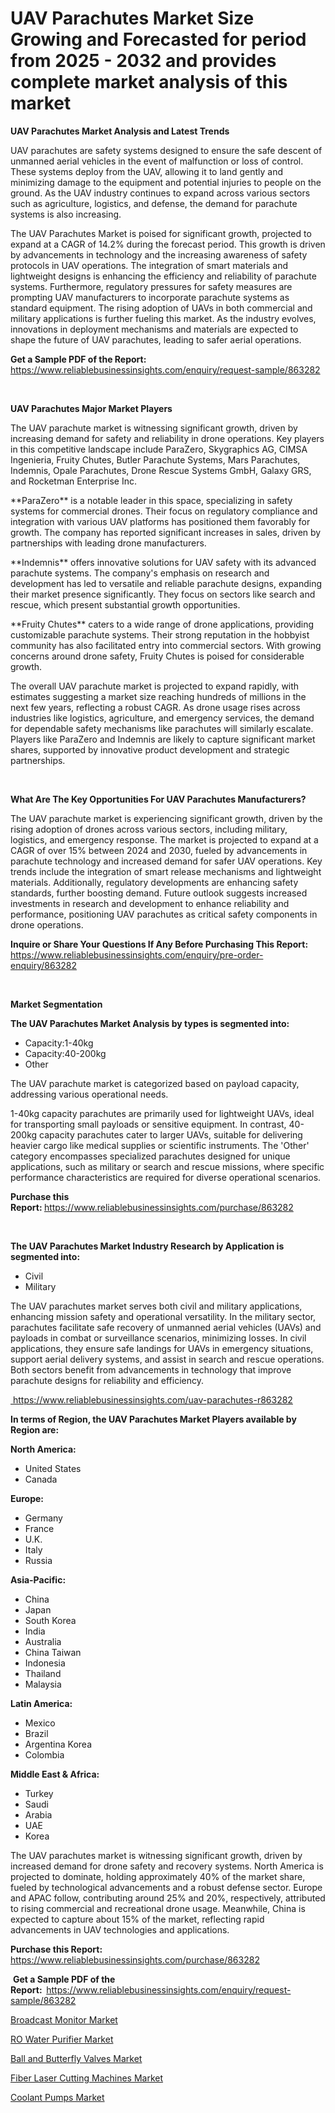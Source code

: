 <p><h1>UAV Parachutes Market Size Growing and Forecasted for period from 2025 - 2032 and provides complete market analysis of this market</h1></p><p><strong>UAV Parachutes Market Analysis and Latest Trends</strong></p>
<p><p>UAV parachutes are safety systems designed to ensure the safe descent of unmanned aerial vehicles in the event of malfunction or loss of control. These systems deploy from the UAV, allowing it to land gently and minimizing damage to the equipment and potential injuries to people on the ground. As the UAV industry continues to expand across various sectors such as agriculture, logistics, and defense, the demand for parachute systems is also increasing.</p><p>The UAV Parachutes Market is poised for significant growth, projected to expand at a CAGR of 14.2% during the forecast period. This growth is driven by advancements in technology and the increasing awareness of safety protocols in UAV operations. The integration of smart materials and lightweight designs is enhancing the efficiency and reliability of parachute systems. Furthermore, regulatory pressures for safety measures are prompting UAV manufacturers to incorporate parachute systems as standard equipment. The rising adoption of UAVs in both commercial and military applications is further fueling this market. As the industry evolves, innovations in deployment mechanisms and materials are expected to shape the future of UAV parachutes, leading to safer aerial operations.</p></p>
<p><strong>Get a Sample PDF of the Report:&nbsp;</strong> <a href="https://www.reliablebusinessinsights.com/enquiry/request-sample/863282?utm_campaign=1873&utm_medium=2&utm_source=Github&utm_content=ia&utm_term=08042025&utm_id=uav-parachutes">https://www.reliablebusinessinsights.com/enquiry/request-sample/863282</a></p>
<p>&nbsp;</p>
<p><strong>UAV Parachutes Major Market Players</strong></p>
<p><p>The UAV parachute market is witnessing significant growth, driven by increasing demand for safety and reliability in drone operations. Key players in this competitive landscape include ParaZero, Skygraphics AG, CIMSA Ingenieria, Fruity Chutes, Butler Parachute Systems, Mars Parachutes, Indemnis, Opale Parachutes, Drone Rescue Systems GmbH, Galaxy GRS, and Rocketman Enterprise Inc.</p><p>**ParaZero** is a notable leader in this space, specializing in safety systems for commercial drones. Their focus on regulatory compliance and integration with various UAV platforms has positioned them favorably for growth. The company has reported significant increases in sales, driven by partnerships with leading drone manufacturers.</p><p>**Indemnis** offers innovative solutions for UAV safety with its advanced parachute systems. The company's emphasis on research and development has led to versatile and reliable parachute designs, expanding their market presence significantly. They focus on sectors like search and rescue, which present substantial growth opportunities.</p><p>**Fruity Chutes** caters to a wide range of drone applications, providing customizable parachute systems. Their strong reputation in the hobbyist community has also facilitated entry into commercial sectors. With growing concerns around drone safety, Fruity Chutes is poised for considerable growth.</p><p>The overall UAV parachute market is projected to expand rapidly, with estimates suggesting a market size reaching hundreds of millions in the next few years, reflecting a robust CAGR. As drone usage rises across industries like logistics, agriculture, and emergency services, the demand for dependable safety mechanisms like parachutes will similarly escalate. Players like ParaZero and Indemnis are likely to capture significant market shares, supported by innovative product development and strategic partnerships.</p></p>
<p>&nbsp;</p>
<p><strong>What Are The Key Opportunities For UAV Parachutes Manufacturers?</strong></p>
<p><p>The UAV parachute market is experiencing significant growth, driven by the rising adoption of drones across various sectors, including military, logistics, and emergency response. The market is projected to expand at a CAGR of over 15% between 2024 and 2030, fueled by advancements in parachute technology and increased demand for safer UAV operations. Key trends include the integration of smart release mechanisms and lightweight materials. Additionally, regulatory developments are enhancing safety standards, further boosting demand. Future outlook suggests increased investments in research and development to enhance reliability and performance, positioning UAV parachutes as critical safety components in drone operations.</p></p>
<p><strong>Inquire or Share Your Questions If Any Before Purchasing This Report:</strong> <a href="https://www.reliablebusinessinsights.com/enquiry/pre-order-enquiry/863282?utm_campaign=1873&utm_medium=2&utm_source=Github&utm_content=ia&utm_term=08042025&utm_id=uav-parachutes">https://www.reliablebusinessinsights.com/enquiry/pre-order-enquiry/863282</a></p>
<p>&nbsp;</p>
<p><strong>Market Segmentation</strong></p>
<p><strong>The UAV Parachutes Market Analysis by types is segmented into:</strong></p>
<p><ul><li>Capacity‎:1-40kg</li><li>Capacity‎:40-200kg</li><li>Other</li></ul></p>
<p><p>The UAV parachute market is categorized based on payload capacity, addressing various operational needs. </p><p>1-40kg capacity parachutes are primarily used for lightweight UAVs, ideal for transporting small payloads or sensitive equipment. In contrast, 40-200kg capacity parachutes cater to larger UAVs, suitable for delivering heavier cargo like medical supplies or scientific instruments. The 'Other' category encompasses specialized parachutes designed for unique applications, such as military or search and rescue missions, where specific performance characteristics are required for diverse operational scenarios.</p></p>
<p><strong>Purchase this Report:&nbsp;</strong><a href="https://www.reliablebusinessinsights.com/purchase/863282?utm_campaign=1873&utm_medium=2&utm_source=Github&utm_content=ia&utm_term=08042025&utm_id=uav-parachutes">https://www.reliablebusinessinsights.com/purchase/863282</a></p>
<p>&nbsp;</p>
<p><strong>The UAV Parachutes Market Industry Research by Application is segmented into:</strong></p>
<p><ul><li>Civil</li><li>Military</li></ul></p>
<p><p>The UAV parachutes market serves both civil and military applications, enhancing mission safety and operational versatility. In the military sector, parachutes facilitate safe recovery of unmanned aerial vehicles (UAVs) and payloads in combat or surveillance scenarios, minimizing losses. In civil applications, they ensure safe landings for UAVs in emergency situations, support aerial delivery systems, and assist in search and rescue operations. Both sectors benefit from advancements in technology that improve parachute designs for reliability and efficiency.</p></p>
<p><a href="https://www.reliablebusinessinsights.com/uav-parachutes-r863282?utm_campaign=1873&utm_medium=2&utm_source=Github&utm_content=ia&utm_term=08042025&utm_id=uav-parachutes">&nbsp;https://www.reliablebusinessinsights.com/uav-parachutes-r863282</a></p>
<p><strong>In terms of Region, the UAV Parachutes Market Players available by Region are:</strong></p>
<p>
    <p> <strong> North America: </strong>
        <ul>
            <li>United States</li>
            <li>Canada</li>
        </ul>
        </p> 
    <p> <strong> Europe: </strong>
        <ul>
            <li>Germany</li>
            <li>France</li>
            <li>U.K.</li>
            <li>Italy</li>
            <li>Russia</li>
        </ul>
        </p> 
    <p> <strong> Asia-Pacific: </strong>
        <ul>
            <li>China</li>
            <li>Japan</li>
            <li>South Korea</li>
            <li>India</li>
            <li>Australia</li>
            <li>China Taiwan</li>
            <li>Indonesia</li>
            <li>Thailand</li>
            <li>Malaysia</li>
        </ul>
        </p> 
    <p> <strong> Latin America: </strong>
        <ul>
            <li>Mexico</li>
            <li>Brazil</li>
            <li>Argentina Korea</li>
            <li>Colombia</li>
        </ul>
        </p> 
    <p> <strong> Middle East & Africa: </strong>
        <ul>
            <li>Turkey</li>
            <li>Saudi</li>
            <li>Arabia</li>
            <li>UAE</li>
            <li>Korea</li>
        </ul>
    </p>
    </p>
<p><p>The UAV parachutes market is witnessing significant growth, driven by increased demand for drone safety and recovery systems. North America is projected to dominate, holding approximately 40% of the market share, fueled by technological advancements and a robust defense sector. Europe and APAC follow, contributing around 25% and 20%, respectively, attributed to rising commercial and recreational drone usage. Meanwhile, China is expected to capture about 15% of the market, reflecting rapid advancements in UAV technologies and applications.</p></p>
<p><strong>Purchase this Report: </strong><a href="https://www.reliablebusinessinsights.com/purchase/863282?utm_campaign=1873&utm_medium=2&utm_source=Github&utm_content=ia&utm_term=08042025&utm_id=uav-parachutes">https://www.reliablebusinessinsights.com/purchase/863282</a></p>
<p>&nbsp;<strong>Get a Sample PDF of the Report:&nbsp;&nbsp;</strong><a href="https://www.reliablebusinessinsights.com/enquiry/request-sample/863282?utm_campaign=1873&utm_medium=2&utm_source=Github&utm_content=ia&utm_term=08042025&utm_id=uav-parachutes">https://www.reliablebusinessinsights.com/enquiry/request-sample/863282</a></p>
<p><strong></strong></p>
<p><p><a href="https://github.com/rubiogruis0p/Market-Research-Report-List-1/blob/main/broadcast-monitor-market.md?utm_campaign=1873&utm_medium=2&utm_source=Github&utm_content=ia&utm_term=08042025&utm_id=uav-parachutes">Broadcast Monitor Market</a></p><p><a href="https://github.com/rokiahgrendy/Market-Research-Report-List-1/blob/main/ro-water-purifier-market.md?utm_campaign=1873&utm_medium=2&utm_source=Github&utm_content=ia&utm_term=08042025&utm_id=uav-parachutes">RO Water Purifier Market</a></p><p><a href="https://github.com/steegwajma22/Market-Research-Report-List-1/blob/main/ball-and-butterfly-valves-market.md?utm_campaign=1873&utm_medium=2&utm_source=Github&utm_content=ia&utm_term=08042025&utm_id=uav-parachutes">Ball and Butterfly Valves Market</a></p><p><a href="https://github.com/nagateyisu29/Market-Research-Report-List-1/blob/main/fiber-laser-cutting-machines-market.md?utm_campaign=1873&utm_medium=2&utm_source=Github&utm_content=ia&utm_term=08042025&utm_id=uav-parachutes">Fiber Laser Cutting Machines Market</a></p><p><a href="https://github.com/kaniselway4c/Market-Research-Report-List-1/blob/main/coolant-pumps-market.md?utm_campaign=1873&utm_medium=2&utm_source=Github&utm_content=ia&utm_term=08042025&utm_id=uav-parachutes">Coolant Pumps Market</a></p></p>